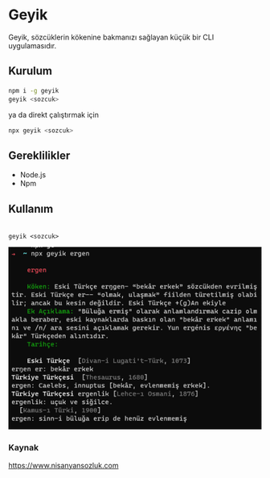 # Geyik

Geyik, sözcüklerin kökenine bakmanızı sağlayan küçük bir CLI uygulamasıdır.

## Kurulum

```bash
npm i -g geyik
geyik <sozcuk>
```

ya da direkt çalıştırmak için

```bash
npx geyik <sozcuk>
```

## Gereklilikler

- Node.js
- Npm

## Kullanım

```

geyik <sozcuk>

```

![Example](example.png)

### Kaynak

https://www.nisanyansozluk.com

```

```
